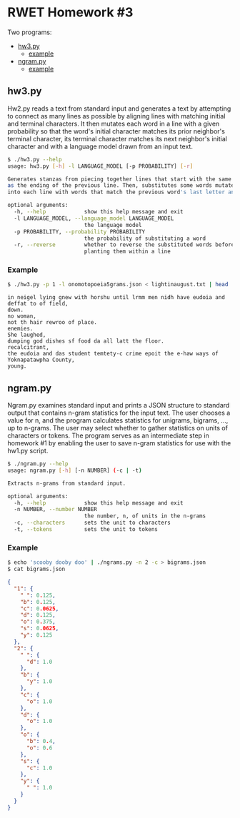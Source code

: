 # RWET Homework #3

Two programs:
* [hw3.py](https://github.com/robertsdionne/rwet/tree/master/hw3#hw3py)
    * [example](https://github.com/robertsdionne/rwet/tree/master/hw3#example)
* [ngram.py](https://github.com/robertsdionne/rwet/tree/master/hw3#ngrampy)
    * [example](https://github.com/robertsdionne/rwet/tree/master/hw3#example-1)

## hw3.py

Hw2.py reads a text from standard input and generates a text by attempting to connect as
many lines as possible by aligning lines with matching initial and terminal characters. It then
mutates each word in a line with a given probability so that the word's initial character matches
its prior neighbor's terminal character, its terminal character matches its next neighbor's
initial character and with a language model drawn from an input text.

```bash
$ ./hw3.py --help
usage: hw3.py [-h] -l LANGUAGE_MODEL [-p PROBABILITY] [-r]

Generates stanzas from piecing together lines that start with the same sound
as the ending of the previous line. Then, substitutes some words mutated with a language model
into each line with words that match the previous word's last letter and next word's first letter.

optional arguments:
  -h, --help            show this help message and exit
  -l LANGUAGE_MODEL, --language_model LANGUAGE_MODEL
                        the language model
  -p PROBABILITY, --probability PROBABILITY
                        the probability of substituting a word
  -r, --reverse         whether to reverse the substituted words before
                        planting them within a line
```

### Example

```bash
$ ./hw3.py -p 1 -l onomotopoeia5grams.json < lightinaugust.txt | head
```
```
in neigel lying gnew with horshu until lrmm men nidh have eudoia and deffat to of field,
down.
no woman,
not th hair rewroo of place.
enemies.
She laughed,
dumping god dishes sf food da all latt the floor.
recalcitrant,
the eudoia and das student temtety-c crime epoit the e-haw ways of Yoknapatawpha County,
young.
```

## ngram.py

Ngram.py examines standard input and prints a JSON structure to standard output that
contains n-gram statistics for the input text. The user chooses a value for n, and the program
calculates statistics for unigrams, bigrams, ..., up to n-grams. The user may select whether to
gather statistics on units of characters or tokens. The program serves as an
intermediate step in homework #1 by enabling the user to save n-gram statistics for use with the
hw1.py script.

```bash
$ ./ngram.py --help
usage: ngram.py [-h] [-n NUMBER] (-c | -t)

Extracts n-grams from standard input.

optional arguments:
  -h, --help            show this help message and exit
  -n NUMBER, --number NUMBER
                        the number, n, of units in the n-grams
  -c, --characters      sets the unit to characters
  -t, --tokens          sets the unit to tokens
```

### Example

```bash
$ echo 'scooby dooby doo' | ./ngrams.py -n 2 -c > bigrams.json
$ cat bigrams.json 
```
```json
{
  "1": {
    " ": 0.125, 
    "b": 0.125, 
    "c": 0.0625, 
    "d": 0.125, 
    "o": 0.375, 
    "s": 0.0625, 
    "y": 0.125
  }, 
  "2": {
    " ": {
      "d": 1.0
    }, 
    "b": {
      "y": 1.0
    }, 
    "c": {
      "o": 1.0
    }, 
    "d": {
      "o": 1.0
    }, 
    "o": {
      "b": 0.4, 
      "o": 0.6
    }, 
    "s": {
      "c": 1.0
    }, 
    "y": {
      " ": 1.0
    }
  }
}
```
